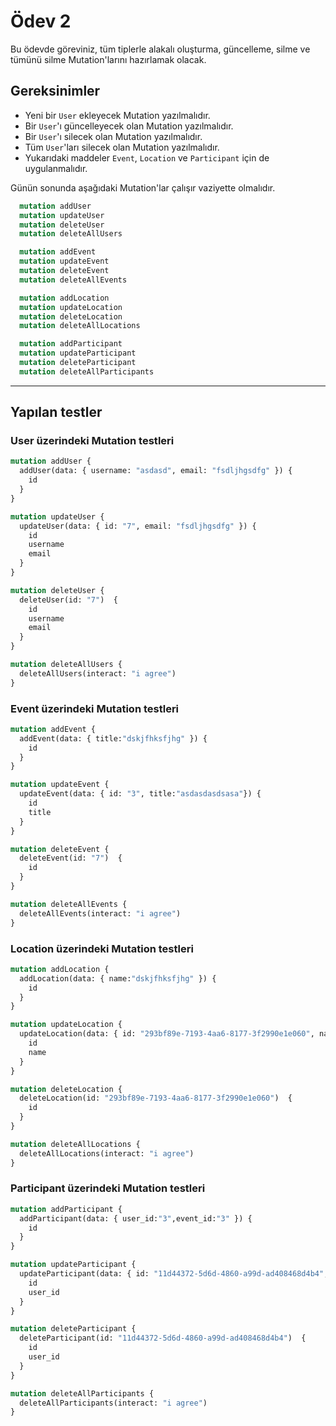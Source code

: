 # Ödev 2

Bu ödevde göreviniz, tüm tiplerle alakalı oluşturma, güncelleme, silme ve tümünü silme Mutation'larını hazırlamak olacak.

## Gereksinimler

- Yeni bir `User` ekleyecek Mutation yazılmalıdır.
- Bir `User`'ı güncelleyecek olan Mutation yazılmalıdır.
- Bir `User`'ı silecek olan Mutation yazılmalıdır.
- Tüm `User`'ları silecek olan Mutation yazılmalıdır.
- Yukarıdaki maddeler `Event`, `Location` ve `Participant` için de uygulanmalıdır.

Günün sonunda aşağıdaki Mutation'lar çalışır vaziyette olmalıdır.

```graphQL
  mutation addUser
  mutation updateUser
  mutation deleteUser
  mutation deleteAllUsers

  mutation addEvent
  mutation updateEvent
  mutation deleteEvent
  mutation deleteAllEvents

  mutation addLocation
  mutation updateLocation
  mutation deleteLocation
  mutation deleteAllLocations

  mutation addParticipant
  mutation updateParticipant
  mutation deleteParticipant
  mutation deleteAllParticipants
```

***

## Yapılan testler

### User üzerindeki Mutation testleri

```graphQL
mutation addUser {
  addUser(data: { username: "asdasd", email: "fsdljhgsdfg" }) {
    id
  }
}

mutation updateUser {
  updateUser(data: { id: "7", email: "fsdljhgsdfg" }) {
    id
    username
    email
  }
}

mutation deleteUser {
  deleteUser(id: "7")  {
    id
    username
    email
  }
}

mutation deleteAllUsers {
  deleteAllUsers(interact: "i agree")
}
```

### Event üzerindeki Mutation testleri

```graphQL
mutation addEvent {
  addEvent(data: { title:"dskjfhksfjhg" }) {
    id
  }
}

mutation updateEvent {
  updateEvent(data: { id: "3", title:"asdasdasdsasa"}) {
    id
    title
  }
}

mutation deleteEvent {
  deleteEvent(id: "7")  {
    id
  }
}

mutation deleteAllEvents {
  deleteAllEvents(interact: "i agree")
}
```

### Location üzerindeki Mutation testleri

```graphQL
mutation addLocation {
  addLocation(data: { name:"dskjfhksfjhg" }) {
    id
  }
}

mutation updateLocation {
  updateLocation(data: { id: "293bf89e-7193-4aa6-8177-3f2990e1e060", name:"asdasdasdsasa"}) {
    id
    name
  }
}

mutation deleteLocation {
  deleteLocation(id: "293bf89e-7193-4aa6-8177-3f2990e1e060")  {
    id
  }
}

mutation deleteAllLocations {
  deleteAllLocations(interact: "i agree")
}
```

### Participant üzerindeki Mutation testleri

```graphQL
mutation addParticipant {
  addParticipant(data: { user_id:"3",event_id:"3" }) {
    id
  }
}

mutation updateParticipant {
  updateParticipant(data: { id: "11d44372-5d6d-4860-a99d-ad408468d4b4", user_id:"asdasdasdsasa"}) {
    id
    user_id
  }
}

mutation deleteParticipant {
  deleteParticipant(id: "11d44372-5d6d-4860-a99d-ad408468d4b4")  {
    id
    user_id
  }
}

mutation deleteAllParticipants {
  deleteAllParticipants(interact: "i agree")
}
```
